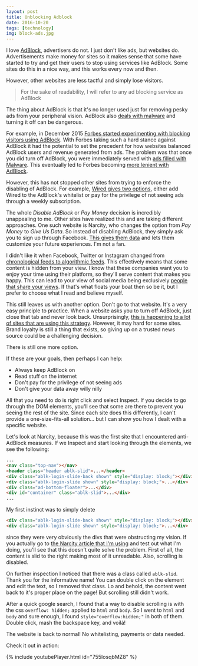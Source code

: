 ```yaml
---
layout: post
title: Unblocking Adblock
date: 2016-10-20
tags: [technology]
img: block-ads.jpg
---
```


I love [AdBlock](https://getadblock.com/), advertisers do not. I just don't like ads, but websites do. Advertisements make money for sites so it makes sense that some have started to try and get their users to stop using services like AdBlock. Some sites do this in a nice way, and this works every now and then.

<amp-twitter width="100" height="100" data-tweetid="787893895271186432" layout="responsive"></amp-twitter>

However, other websites are less tactful and simply lose visitors.

<amp-twitter width="100" height="100" data-tweetid="788818055254122496" layout="responsive"></amp-twitter>

> For the sake of readability, I will refer to any ad blocking service as AdBlock

The thing about AdBlock is that it's no longer used just for removing pesky ads from your peripheral vision. AdBlock also [deals with malware](http://www.makeuseof.com/tag/adblock-protect-browser-malware/) and turning it off can be dangerous.

For example, in December 2015 [Forbes started experimenting with blocking visitors using AdBlock](http://www.wsj.com/articles/forbes-tests-new-tactics-to-combat-ad-blocking-1463133628). With Forbes taking such a hard stance against AdBlock it had the potential to set the precedent for how websites balanced AdBlock users and revenue generated from ads. The problem was that once you did turn off AdBlock, you were immediately served with [ads filled with Malware](http://www.networkworld.com/article/3021113/security/forbes-malware-ad-blocker-advertisements.html). This eventually led to Forbes becoming [more lenient with AdBlock](http://www.niemanlab.org/2016/06/forbes-has-quit-bugging-some-people-about-their-adblockers/).

However, this has not stopped other sites from trying to enforce the disabling of AdBlock. For example, [Wired gives two options](https://www.wired.com/how-wired-is-going-to-handle-ad-blocking/), either add Wired to the AdBlock's whitelist or pay for the privilege of not seeing ads through a weekly subscription.

The whole _Disable AdBlock_ or _Pay Money_ decision is incredibly unappealing to me. Other sites have realized this and are taking different approaches. One such website is Narcity, who changes the option from _Pay Money_ to _Give Us Data_. So instead of disabling AdBlock, they simply ask you to sign up through Facebook. [This gives them data](http://www.narcitymedia.com/blog/addressed-ad-blockers-happened/) and lets them customize your future experiences. I'm not a fan.

I didn't like it when Facebook, Twitter or Instagram changed from [chronological feeds to algorithmic feeds](http://www.makeuseof.com/tag/how-and-why-to-disable-algorithmic-feeds-on-twitter-instagram-and-facebook/). This effectively means that some content is hidden from your view. I know that these companies want you to enjoy your time using their platform, so they'll serve content that makes you happy. This can lead to your view of social media being exclusively [people that share your views](http://www.forbes.com/sites/stevenrosenbaum/2016/05/31/the-facebook-curation-controversy/#28a5f8f34207). If that's what floats your boat then so be it, but I prefer to choose what I read and believe myself.

This still leaves us with another option. Don't go to that website. It's a very easy principle to practice. When a website asks you to turn off AdBlock, just close that tab and never look back. Unsurprisingly, [this is happening to a lot of sites that are using this strategy](https://thestack.com/world/2016/04/21/sites-that-block-adblockers-seem-to-be-suffering/). However, it may hard for some sites. Brand loyalty is still a thing that exists, so giving up on a trusted news source could be a challenging decision.

There is still one more option.

If these are your goals, then perhaps I can help:

- Always keep AdBlock on
- Read stuff on the internet
- Don't pay for the privilege of not seeing ads
- Don't give your data away willy nilly

All that you need to do is right click and select Inspect. If you decide to go through the DOM elements, you'll see that some are there to prevent you seeing the rest of the site. Since each site does this differently, I can't provide a one-size-fits-all solution... but I can show you how I dealt with a specific website.

Let's look at Narcity, because this was the first site that I encountered anti-AdBlock measures. If we Inspect and start looking through the elements, we see the following:

```html
...
<nav class="top-nav"></nav>
<header class="header ablk-slid">...</header>
<div class="ablk-login-slide-back shown" style="display: block;"></div>
<div class="ablk-login-slide shown" style="display: block;">...</div>
<div class="ad-bottom-floater">...</div>
<div id="container" class="ablk-slid">...</div>
...
```

My first instinct was to simply delete

```html
<div class="ablk-login-slide-back shown" style="display: block;"></div>
<div class="ablk-login-slide shown" style="display: block;">...</div>
```

since they were very obviously the divs that were obstructing my vision. If you actually go to [the Narcity article that I'm using](http://www.narcity.com/toronto/24-midterm-struggles-that-have-all-students-in-tears-right-now/) and test out what I'm doing, you'll see that this doesn't quite solve the problem. First of all, the content is slid to the right making most of it unreadable. Also, scrolling is disabled.

On further inspection I noticed that there was a class called `ablk-slid`. Thank you for the informative name! You can double click on the element and edit the text, so I removed that class. Lo and behold, the content went back to it's proper place on the page! But scrolling still didn't work.

After a quick google search, I found that a way to disable scrolling is with the css `overflow: hidden;` applied to `html` and `body`. So I went to `html` and `body` and sure enough, I found `style="overflow:hidden;"` in both of them. Double click, mash the backspace key, and voilà!

The website is back to normal! No whitelisting, payments or data needed.

Check it out in action:

{% include youtubePlayer.html id="755IosqbMZ8" %}


<amp-youtube
    data-videoid="755IosqbMZ8"
    layout="responsive"
    width="480" height="270"></amp-youtube>
